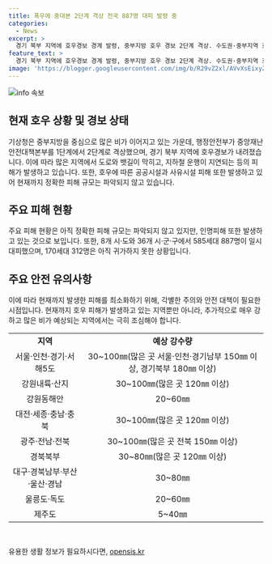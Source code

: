 ```yaml
---
title: 폭우에 중대본 2단계 격상 전국 887명 대피 발령 중
categories:
  - News
excerpt: >
  경기 북부 지역에 호우경보 경계 발령, 중부지방 호우 경보 2단계 격상. 수도권·중부지역 호우로 도로와 지하철 운행 지연 및 막힘. 공원 및 항로 통제, 인명피해는 아직까지 없지만 일시 대피·구호 등 대응 중. 서울, 경기 등에 호우경보, 산사태위기경보 심각 수위로 격상, 다수 지역에 추가 강우 예상. 호우로 도로 통제, 피해 발생 등의 최신 소식은 더팩트 뉴스에서 확인 가능. 24시간 제보는 더팩트제보 카카오톡·이메일 jebo@tf.co.kr을 통해 가능. [기사 링크] http://talk.tf.co.kr/bbs/report/write
feature_text: >
  경기 북부 지역에 호우경보 경계 발령, 중부지방 호우 경보 2단계 격상. 수도권·중부지역 호우로 도로와 지하철 운행 지연 및 막힘. 공원 및 항로 통제, 인명피해는 아직까지 없지만 일시 대피·구호 등 대응 중. 서울, 경기 등에 호우경보, 산사태위기경보 심각 수위로 격상, 다수 지역에 추가 강우 예상. 호우로 도로 통제, 피해 발생 등의 최신 소식은 더팩트 뉴스에서 확인 가능. 24시간 제보는 더팩트제보 카카오톡·이메일 jebo@tf.co.kr을 통해 가능. [기사 링크] http://talk.tf.co.kr/bbs/report/write
image: 'https://blogger.googleusercontent.com/img/b/R29vZ2xl/AVvXsEixyZcFfHzMRdzZMjFBmAUKJYCLCGyLL1o632UiGVXcaFdKo_bkvkuCioo0uUKlGfBVcT3P84aROyZIXSBEx3Aw5nCQ3pTgDom1WDC4m8eifvWiAmWEEVb4x6G_l8C0QH225ldMjyaFvpxGEBGNO37VmDTDMHGhJPq73UglMfDca1-0aw/s1600/blogspot.png'
---
```


<p><img src="https://blogger.googleusercontent.com/img/b/R29vZ2xl/AVvXsEixyZcFfHzMRdzZMjFBmAUKJYCLCGyLL1o632UiGVXcaFdKo_bkvkuCioo0uUKlGfBVcT3P84aROyZIXSBEx3Aw5nCQ3pTgDom1WDC4m8eifvWiAmWEEVb4x6G_l8C0QH225ldMjyaFvpxGEBGNO37VmDTDMHGhJPq73UglMfDca1-0aw/s1600/blogspot.png" alt="info 속보" /></p>

<h2 data-ke-size="size26">현재 호우 상황 및 경보 상태</h2>

<p>기상청은 중부지방을 중심으로 많은 비가 이어지고 있는 가운데, 행정안전부가 중앙재난안전대책본부를 1단계에서 2단계로 격상했으며, 경기 북부 지역에 호우경보가 내려졌습니다. 이에 따라 많은 지역에서 도로와 뱃길이 막히고, 지하철 운행이 지연되는 등의 피해가 발생하고 있습니다. 또한, 호우에 따른 공공시설과 사유시설 피해 또한 발생하고 있어 현재까지 정확한 피해 규모는 파악되지 않고 있습니다.</p>

<h2 data-ke-size="size26">주요 피해 현황</h2>

<p>주요 피해 현황은 아직 정확한 피해 규모는 파악되지 않고 있지만, 인명피해 또한 발생하고 있는 것으로 보입니다. 또한, 8개 시·도와 36개 시·군·구에서 585세대 887명이 일시 대피했으며, 170세대 312명은 아직 귀가하지 못한 상황입니다.</p>

<h2 data-ke-size="size26">주요 안전 유의사항</h2>

<p>이에 따라 현재까지 발생한 피해를 최소화하기 위해, 각별한 주의와 안전 대책이 필요한 시점입니다. 현재까지 호우 피해가 발생하고 있는 지역뿐만 아니라, 추가적으로 매우 강하고 많은 비가 예상되는 지역에서는 극히 조심해야 합니다.</p>

<table>
  <tr>
    <td style="text-align: center; height: 17px;"><b>지역</b></td>
    <td style="text-align: center; height: 17px;"><b>예상 강수량</b></td>
  </tr>
  <tr>
    <td style="text-align: center; height: 17px;">서울·인천·경기·서해5도</td>
    <td style="text-align: center; height: 17px;">30~100㎜(많은 곳 서울·인천·경기남부 150㎜ 이상, 경기북부 180㎜ 이상)</td>
  </tr>
  <tr>
    <td style="text-align: center; height: 17px;">강원내륙·산지</td>
    <td style="text-align: center; height: 17px;">30~100㎜(많은 곳 120㎜ 이상)</td>
  </tr>
  <tr>
    <td style="text-align: center; height: 17px;">강원동해안</td>
    <td style="text-align: center; height: 17px;">20~60㎜</td>
  </tr>
  <tr>
    <td style="text-align: center; height: 17px;">대전·세종·충남·충북</td>
    <td style="text-align: center; height: 17px;">30~100㎜(많은 곳 120㎜ 이상)</td>
  </tr>
  <tr>
    <td style="text-align: center; height: 17px;">광주·전남·전북</td>
    <td style="text-align: center; height: 17px;">30~100㎜(많은 곳 전북 150㎜ 이상)</td>
  </tr>
  <tr>
    <td style="text-align: center; height: 17px;">경북북부</td>
    <td style="text-align: center; height: 17px;">30~80㎜(많은 곳 120㎜ 이상)</td>
  </tr>
  <tr>
    <td style="text-align: center; height: 17px;">대구·경북남부·부산·울산·경남</td>
    <td style="text-align: center; height: 17px;">30~80㎜</td>
  </tr>
  <tr>
    <td style="text-align: center; height: 17px;">울릉도·독도</td>
    <td style="text-align: center; height: 17px;">20~60㎜</td>
  </tr>
  <tr>
    <td style="text-align: center; height: 17px;">제주도</td>
    <td style="text-align: center; height: 17px;">5~40㎜</td>
  </tr>
</table>

<p data-ke-size="size16">&nbsp;</p>
유용한 생활 정보가 필요하시다면, <a href="https://opensis.kr" rel="dofollow">opensis.kr</a>


